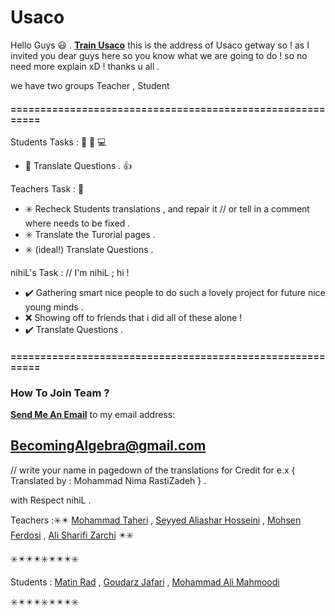 # Usaco

Hello Guys :smiley: . **[Train Usaco](http://train.usaco.org/usacogate)**
this is the address of Usaco getway so !
as I invited you dear guys here so you know what we are going to do ! 
so no need more explain xD ! thanks u all .

we have two groups Teacher , Student 

#### ==========================================================
Students Tasks :  :boy: :girl: :computer:
-  :large_blue_diamond:  Translate Questions . :+1:
   
Teachers Task  : :older_man: 
-  :eight_spoked_asterisk: Recheck Students translations , and repair it // or tell in a comment where needs to be fixed .
-  :eight_spoked_asterisk: Translate the Turorial pages .
-  :eight_spoked_asterisk: (ideal!) Translate Questions .
      

nihiL's Task :  // I'm nihiL ; hi !
- :heavy_check_mark: Gathering smart nice people to do such a lovely project for future nice young minds .
 - :x: Showing off to friends that i did all of these alone ! 
 - :heavy_check_mark: Translate Questions .
     
 #### ==========================================================
      
### How To Join Team ?
**[Send Me An Email](mailto:BecomingAlgebra@gmail.com)** 
to my email address:
## BecomingAlgebra@gmail.com 
// write your name in pagedown of the translations for Credit for e.x { Translated by : Mohammad Nima RastiZadeh } .

with Respect nihiL .


  Teachers ::eight_spoked_asterisk::eight_pointed_black_star: [Mohammad Taheri](mamadtaheri@gmail.com) , [Seyyed Aliashar Hosseini](seyyed_aliasghar_hosseini@sfu.ca) ,
           [Mohsen Ferdosi](sajerner@gmail.com) , [Ali Sharifi Zarchi](asharifiz@gmail.com) :eight_pointed_black_star::eight_spoked_asterisk:
           

:eight_spoked_asterisk::eight_pointed_black_star::eight_pointed_black_star::eight_pointed_black_star::eight_spoked_asterisk::eight_pointed_black_star::eight_pointed_black_star::eight_pointed_black_star::eight_spoked_asterisk:

Students : [Matin Rad](prettysara963@gmail.com) , [Goudarz Jafari](goudarz.jafari@gmail.com) ,
           [Mohammad Ali Mahmoodi](becomingAlgebra@gmail.com) 
  
:eight_spoked_asterisk::eight_pointed_black_star::eight_pointed_black_star::eight_pointed_black_star::eight_spoked_asterisk::eight_pointed_black_star::eight_pointed_black_star::eight_pointed_black_star::eight_spoked_asterisk:
